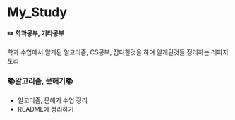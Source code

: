 # My_Study
#### ✏️ 학과공부, 기타공부
학과 수업에서 알게된 알고리즘, CS공부, 잡다한것을 하며 알게된것들 정리하는 레파지토리

### 📚알고리즘, 문해기📚
* 알고리즘, 문해기 수업 정리
* README에 정리하기

